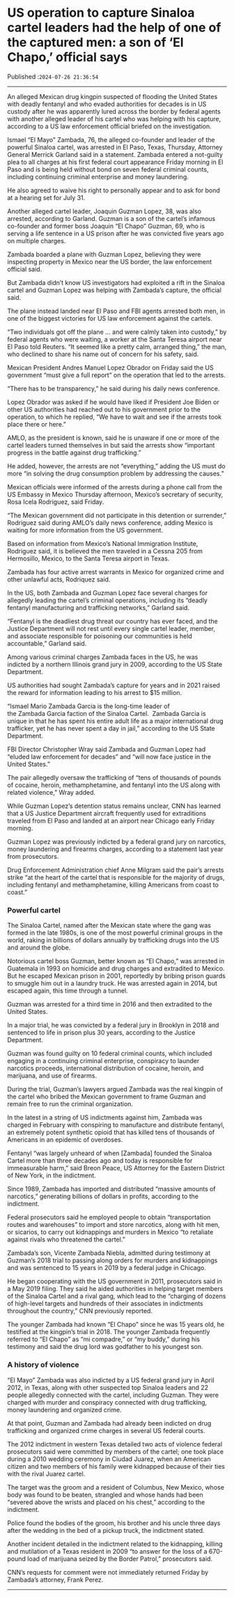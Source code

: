 # US operation to capture Sinaloa cartel leaders had the help of one of the captured men: a son of ‘El Chapo,’ official says

Published :`2024-07-26 21:36:54`

---

An alleged Mexican drug kingpin suspected of flooding the United States with deadly fentanyl and who evaded authorities for decades is in US custody after he was apparently lured across the border by federal agents with another alleged leader of his cartel who was helping with his capture, according to a US law enforcement official briefed on the investigation.

Ismael “El Mayo” Zambada, 76, the alleged co-founder and leader of the powerful Sinaloa cartel, was arrested in El Paso, Texas, Thursday, Attorney General Merrick Garland said in a statement. Zambada entered a not-guilty plea to all charges at his first federal court appearance Friday morning in El Paso and is being held without bond on seven federal criminal counts, including continuing criminal enterprise and money laundering.

He also agreed to waive his right to personally appear and to ask for bond at a hearing set for July 31.

Another alleged cartel leader, Joaquin Guzman Lopez, 38, was also arrested, according to Garland. Guzman is a son of the cartel’s infamous co-founder and former boss Joaquin “El Chapo” Guzman, 69, who is serving a life sentence in a US prison after he was convicted five years ago on multiple charges.

Zambada boarded a plane with Guzman Lopez, believing they were inspecting property in Mexico near the US border, the law enforcement official said.

But Zambada didn’t know US investigators had exploited a rift in the Sinaloa cartel and Guzman Lopez was helping with Zambada’s capture, the official said.

The plane instead landed near El Paso and FBI agents arrested both men, in one of the biggest victories for US law enforcement against the cartels.

“Two individuals got off the plane … and were calmly taken into custody,” by federal agents who were waiting, a worker at the Santa Teresa airport near El Paso told Reuters. “It seemed like a pretty calm, arranged thing,” the man, who declined to share his name out of concern for his safety, said.

Mexican President Andres Manuel Lopez Obrador on Friday said the US government “must give a full report” on the operation that led to the arrests.

“There has to be transparency,” he said during his daily news conference.

Lopez Obrador was asked if he would have liked if President Joe Biden or other US authorities had reached out to his government prior to the operation, to which he replied, “We have to wait and see if the arrests took place there or here.”

AMLO, as the president is known, said he is unaware if one or more of the cartel leaders turned themselves in but said the arrests show “important progress in the battle against drug trafficking.”

He added, however, the arrests are not “everything,” adding the US must do more “in solving the drug consumption problem by addressing the causes.”

Mexican officials were informed of the arrests during a phone call from the US Embassy in Mexico Thursday afternoon, Mexico’s secretary of security, Rosa Icela Rodriguez, said Friday.

“The Mexican government did not participate in this detention or surrender,” Rodriguez said during AMLO’s daily news conference, adding Mexico is waiting for more information from the US government.

Based on information from Mexico’s National Immigration Institute, Rodriguez said, it is believed the men traveled in a Cessna 205 from Hermosillo, Mexico, to the Santa Teresa airport in Texas.

Zambada has four active arrest warrants in Mexico for organized crime and other unlawful acts, Rodriquez said.

In the US, both Zambada and Guzman Lopez face several charges for allegedly leading the cartel’s criminal operations, including its “deadly fentanyl manufacturing and trafficking networks,” Garland said.

“Fentanyl is the deadliest drug threat our country has ever faced, and the Justice Department will not rest until every single cartel leader, member, and associate responsible for poisoning our communities is held accountable,” Garland said.

Among various criminal charges Zambada faces in the US, he was indicted by a northern Illinois grand jury in 2009, according to the US State Department.

US authorities had sought Zambada’s capture for years and in 2021 raised the reward for information leading to his arrest to $15 million.

“Ismael Mario Zambada Garcia is the long-time leader of the Zambada Garcia faction of the Sinaloa Cartel.  Zambada Garcia is unique in that he has spent his entire adult life as a major international drug trafficker, yet he has never spent a day in jail,” according to the US State Department.

FBI Director Christopher Wray said Zambada and Guzman Lopez had “eluded law enforcement for decades” and “will now face justice in the United States.”

The pair allegedly oversaw the trafficking of “tens of thousands of pounds of cocaine, heroin, methamphetamine, and fentanyl into the US along with related violence,” Wray added.

While Guzman Lopez’s detention status remains unclear, CNN has learned that a US Justice Department aircraft frequently used for extraditions traveled from El Paso and landed at an airport near Chicago early Friday morning.

Guzman Lopez was previously indicted by a federal grand jury on narcotics, money laundering and firearms charges, according to a statement last year from prosecutors.

Drug Enforcement Administration chief Anne Milgram said the pair’s arrests strike “at the heart of the cartel that is responsible for the majority of drugs, including fentanyl and methamphetamine, killing Americans from coast to coast.”

### Powerful cartel

The Sinaloa Cartel, named after the Mexican state where the gang was formed in the late 1980s, is one of the most powerful criminal groups in the world, raking in billions of dollars annually by trafficking drugs into the US and around the globe.

Notorious cartel boss Guzman, better known as “El Chapo,” was arrested in Guatemala in 1993 on homicide and drug charges and extradited to Mexico. But he escaped Mexican prison in 2001, reportedly by bribing prison guards to smuggle him out in a laundry truck. He was arrested again in 2014, but escaped again, this time through a tunnel.

Guzman was arrested for a third time in 2016 and then extradited to the United States.

In a major trial, he was convicted by a federal jury in Brooklyn in 2018 and sentenced to life in prison plus 30 years, according to the Justice Department.

Guzman was found guilty on 10 federal criminal counts, which included engaging in a continuing criminal enterprise, conspiracy to launder narcotics proceeds, international distribution of cocaine, heroin, and marijuana, and use of firearms.

During the trial, Guzman’s lawyers argued Zambada was the real kingpin of the cartel who bribed the Mexican government to frame Guzman and remain free to run the criminal organization.

In the latest in a string of US indictments against him, Zambada was charged in February with conspiring to manufacture and distribute fentanyl, an extremely potent synthetic opioid that has killed tens of thousands of Americans in an epidemic of overdoses.

Fentanyl “was largely unheard of when [Zambada] founded the Sinaloa Cartel more than three decades ago and today is responsible for immeasurable harm,” said Breon Peace, US Attorney for the Eastern District of New York, in the indictment.

Since 1989, Zambada has imported and distributed “massive amounts of narcotics,” generating billions of dollars in profits, according to the indictment.

Federal prosecutors said he employed people to obtain “transportation routes and warehouses” to import and store narcotics, along with hit men, or sicarios, to carry out kidnappings and murders in Mexico “to retaliate against rivals who threatened the cartel.”

Zambada’s son, Vicente Zambada Niebla, admitted during testimony at Guzman’s 2018 trial to passing along orders for murders and kidnappings and was sentenced to 15 years in 2019 by a federal judge in Chicago.

He began cooperating with the US government in 2011, prosecutors said in a May 2019 filing. They said he aided authorities in helping target members of the Sinaloa Cartel and a rival gang, which lead to the “charging of dozens of high-level targets and hundreds of their associates in indictments throughout the country,” CNN previously reported.

The younger Zambada had known “El Chapo” since he was 15 years old, he testified at the kingpin’s trial in 2018. The younger Zambada frequently referred to “El Chapo” as “mi compadre,” or “my buddy,” during his testimony and said the drug lord was godfather to his youngest son.

### A history of violence

“El Mayo” Zambada was also indicted by a US federal grand jury in April 2012, in Texas, along with other suspected top Sinaloa leaders and 22 people allegedly connected with the cartel, including Guzman. They were charged with murder and conspiracy connected with drug trafficking, money laundering and organized crime.

At that point, Guzman and Zambada had already been indicted on drug trafficking and organized crime charges in several US federal courts.

The 2012 indictment in western Texas detailed two acts of violence federal prosecutors said were committed by members of the cartel; one took place during a 2010 wedding ceremony in Ciudad Juarez, when an American citizen and two members of his family were kidnapped because of their ties with the rival Juarez cartel.

The target was the groom and a resident of Columbus, New Mexico, whose body was found to be beaten, strangled and whose hands had been “severed above the wrists and placed on his chest,” according to the indictment.

Police found the bodies of the groom, his brother and his uncle three days after the wedding in the bed of a pickup truck, the indictment stated.

Another incident detailed in the indictment related to the kidnapping, killing and mutilation of a Texas resident in 2009 “to answer for the loss of a 670-pound load of marijuana seized by the Border Patrol,” prosecutors said.

CNN’s requests for comment were not immediately returned Friday by Zambada’s attorney, Frank Perez.

---

